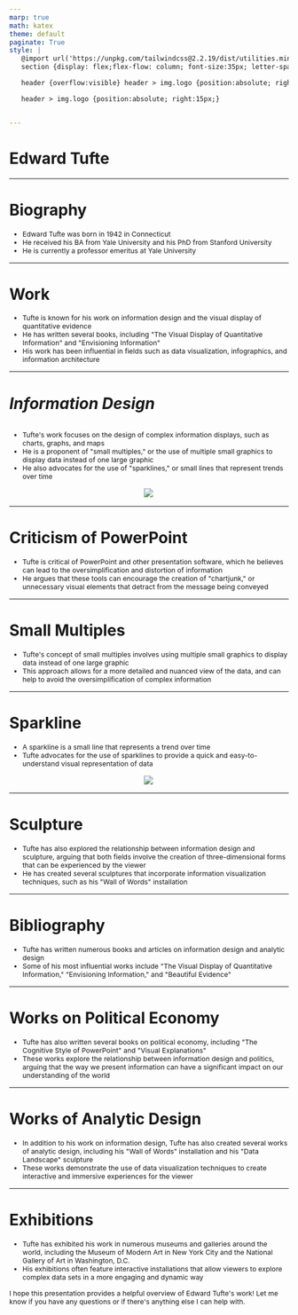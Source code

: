 ```yaml
---
marp: true
math: katex
theme: default
paginate: True
style: |
   @import url('https://unpkg.com/tailwindcss@2.2.19/dist/utilities.min.css');
   section {display: flex;flex-flow: column; font-size:35px; letter-spacing:1.4px;}

   header {overflow:visible} header > img.logo {position:absolute; right:15px;}

   header > img.logo {position:absolute; right:15px;}


---
```

<!-- backgroundColor: white -->
<!-- _class: lead -->

 # Edward Tufte

---
<style scoped>p,li {font-size:0.88em}</style>

 # Biography

- Edward Tufte was born in 1942 in Connecticut
- He received his BA from Yale University and his PhD from Stanford University
- He is currently a professor emeritus at Yale University

---
<style scoped>p,li {font-size:0.88em}</style>

 # Work
- Tufte is known for his work on information design and the visual display of quantitative evidence
- He has written several books, including "The Visual Display of Quantitative Information" and "Envisioning Information"
- His work has been influential in fields such as data visualization, infographics, and information architecture


---
<style scoped>p,li {font-size:0.84em}</style>

 # _Information Design_
<div style='flex:1 1 auto; min-height:0;' class="grid grid-cols-8 gap-4">
<div style='display:flex; flex-flow:column; min-height:0;' class="col-span-4">

- Tufte's work focuses on the design of complex information displays, such as charts, graphs, and maps
- He is a proponent of "small multiples," or the use of multiple small graphics to display data instead of one large graphic
- He also advocates for the use of "sparklines," or small lines that represent trends over time
</div>

<div style='display:flex; flex-flow:column; min-height:0;' class="col-span-4">

<div style="display: flex; flex: 1 1 auto; flex-flow: row; min-height: 0"><div style="display: flex; flex: 1 1 auto; justify-content: center;min-height:0;min-width:0; margin-bottom:0.1em;;margin-right:0.15em">
<img style='object-fit: contain; max-height:100%; max-width:100%; background-color: rgba(0,0,0,0);' src='https://upload.wikimedia.org/wikipedia/commons/thumb/2/29/Minard.png/370px-Minard.png'/>
</div>
</div>

</div>

</div>


---
<style scoped>p,li {font-size:0.92em}</style>

 # Criticism of PowerPoint

- Tufte is critical of PowerPoint and other presentation software, which he believes can lead to the oversimplification and distortion of information
- He argues that these tools can encourage the creation of "chartjunk," or unnecessary visual elements that detract from the message being conveyed

---
<style scoped>p,li {font-size:0.92em}</style>

 # Small Multiples
- Tufte's concept of small multiples involves using multiple small graphics to display data instead of one large graphic
- This approach allows for a more detailed and nuanced view of the data, and can help to avoid the oversimplification of complex information


---
<style scoped>p,li {font-size:0.88em}</style>

 # Sparkline
- A sparkline is a small line that represents a trend over time
- Tufte advocates for the use of sparklines to provide a quick and easy-to-understand visual representation of data
<div style="display: flex; flex: 1 1 auto; flex-flow: row; min-height: 0"><div style="display: flex; flex: 1 1 auto; justify-content: center;min-height:0;min-width:0; margin-bottom:0.1em;;margin-right:0.15em">
<img style='object-fit: contain; max-height:100%; max-width:100%; background-color: rgba(0,0,0,0);' src='https://upload.wikimedia.org/wikipedia/commons/thumb/9/95/Screenshot_of_Sparklines_in_Medved_QuoteTracker%2C_1998.png/220px-Screenshot_of_Sparklines_in_Medved_QuoteTracker%2C_1998.png'/>
</div>
</div>


---
<style scoped>p,li {font-size:0.92em}</style>

 # Sculpture
- Tufte has also explored the relationship between information design and sculpture, arguing that both fields involve the creation of three-dimensional forms that can be experienced by the viewer
- He has created several sculptures that incorporate information visualization techniques, such as his "Wall of Words" installation


---
<style scoped>p,li {font-size:0.92em}</style>

 # **Bibliography**

- Tufte has written numerous books and articles on information design and analytic design
- Some of his most influential works include "The Visual Display of Quantitative Information," "Envisioning Information," and "Beautiful Evidence"

---
<style scoped>p,li {font-size:0.92em}</style>

 # Works on Political Economy

- Tufte has also written several books on political economy, including "The Cognitive Style of PowerPoint" and "Visual Explanations"
- These works explore the relationship between information design and politics, arguing that the way we present information can have a significant impact on our understanding of the world

---
<style scoped>p,li {font-size:0.92em}</style>

 # Works of Analytic Design

- In addition to his work on information design, Tufte has also created several works of analytic design, including his "Wall of Words" installation and his "Data Landscape" sculpture
- These works demonstrate the use of data visualization techniques to create interactive and immersive experiences for the viewer

---
<style scoped>p,li {font-size:0.88em}</style>

 # Exhibitions
- Tufte has exhibited his work in numerous museums and galleries around the world, including the Museum of Modern Art in New York City and the National Gallery of Art in Washington, D.C.
- His exhibitions often feature interactive installations that allow viewers to explore complex data sets in a more engaging and dynamic way

I hope this presentation provides a helpful overview of Edward Tufte's work! Let me know if you have any questions or if there's anything else I can help with.
